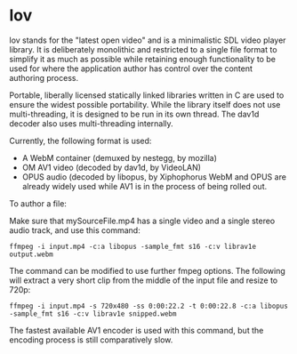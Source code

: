 
lov
===

lov stands for the "latest open video" and is a minimalistic SDL video player library. It is deliberately monolithic and restricted to a single file format to simplify it as much as possible while retaining enough functionality to be used for where the application author has control over the content authoring process.

Portable, liberally licensed statically linked libraries written in C are used to ensure the widest possible portability. While the library itself does not use multi-threading, it is designed to be run in its own thread. The dav1d decoder also uses multi-threading internally.

Currently, the following format is used:

* A WebM container (demuxed by nestegg, by mozilla)
* OM AV1 video (decoded by dav1d, by VideoLAN)
* OPUS audio (decoded by libopus, by Xiphophorus
WebM and OPUS are already widely used while AV1 is in the process of being rolled out.

To author a file:

Make sure that mySourceFile.mp4 has a single video and a single stereo audio track, and use this command:

    ffmpeg -i input.mp4 -c:a libopus -sample_fmt s16 -c:v librav1e output.webm

The command can be modified to use further fmpeg options. The following will extract a very short clip from the middle
of the input file and resize to 720p:

    ffmpeg -i input.mp4 -s 720x480 -ss 0:00:22.2 -t 0:00:22.8 -c:a libopus -sample_fmt s16 -c:v librav1e snipped.webm

The fastest available AV1 encoder is used with this command, but the encoding process is still comparatively slow.


